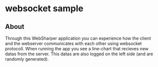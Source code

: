 # websocket sample
## About
Through this WebSharper application you can experience how the client and the webserver communicates with each other using websocket protocoll.
When running the app you see a line-chart that recieves new datas from the server. This datas are also logged on the left side (and are randomly generated).

